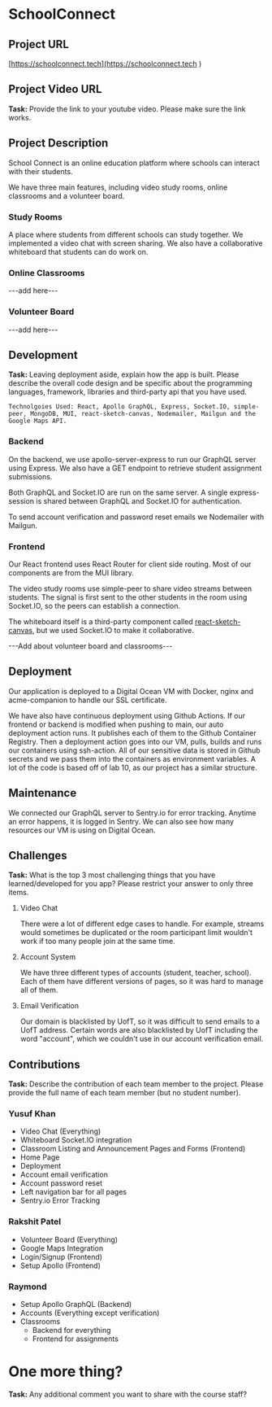 # SchoolConnect

## Project URL

[https://schoolconnect.tech](https://schoolconnect.tech
) 

## Project Video URL 

**Task:** Provide the link to your youtube video. Please make sure the link works. 

## Project Description

School Connect is an online education platform where schools can interact with their students. 

We have three main features, including video study rooms, online classrooms and a volunteer board.

### Study Rooms
A place where students from different schools can study together. We implemented a video chat with screen sharing. We also have a collaborative whiteboard that students can do work on.

### Online Classrooms
---add here---

### Volunteer Board
---add here--- 





## Development

**Task:** Leaving deployment aside, explain how the app is built. Please describe the overall code design and be specific about the programming languages, framework, libraries and third-party api that you have used.

`Technolgoies Used: React, Apollo GraphQL, Express, Socket.IO, simple-peer, MongoDB, MUI, react-sketch-canvas, Nodemailer, Mailgun and the Google Maps API.`

### Backend
On the backend, we use apollo-server-express to run our GraphQL server using Express. We also have a GET endpoint to retrieve student assignment submissions.

Both GraphQL and Socket.IO are run on the same server. A single express-session is shared between GraphQL and Socket.IO for authentication.

To send account verification and password reset emails we Nodemailer with Mailgun.

### Frontend
Our React frontend uses React Router for client side routing. Most of our components are from the MUI library. 

The video study rooms use simple-peer to share video streams between students. The signal is first sent to the other students in the room using Socket.IO, so the peers can establish a connection. 

The whiteboard itself is a third-party component called [react-sketch-canvas](https://www.npmjs.com/package/react-sketch-canvas), but we used Socket.IO to make it collaborative.

---Add about volunteer board and classrooms---



## Deployment

Our application is deployed to a Digital Ocean VM with Docker, nginx and acme-companion to handle our SSL certificate.

We have also have continuous deployment using Github Actions.
If our frontend or backend is modified when pushing to main, our auto deployment action runs. It publishes each of them to the Github Container Registry. Then a deployment action goes into our VM, pulls, builds and runs our containers using ssh-action. All of our sensitive data is stored in Github secrets and we pass them into the containers as environment variables. A lot of the code is based off of lab 10, as our project has a similar structure. 


## Maintenance

We connected our GraphQL server to Sentry.io for error tracking. Anytime an error happens, it is logged in Sentry. We can also see how many resources our VM is using on Digital Ocean.

## Challenges

**Task:** What is the top 3 most challenging things that you have learned/developed for you app? Please restrict your answer to only three items. 

1. Video Chat
	
	There were a lot of different edge cases to handle. For example, streams would sometimes be duplicated or the room participant limit wouldn't work if too many people join at the same time. 

2. Account System

	We have three different types of accounts (student, teacher, school). Each of them have different versions of pages, so it was hard to manage all of them.


3. Email Verification

	Our domain is blacklisted by UofT, so it was difficult to send emails to a UofT address. Certain words are also blacklisted by UofT including the word "account", which we couldn't use in our account verification email. 

## Contributions

**Task:** Describe the contribution of each team member to the project. Please provide the full name of each team member (but no student number).

### Yusuf Khan
- Video Chat (Everything)
- Whiteboard Socket.IO integration
- Classroom Listing and Announcement Pages and Forms (Frontend)
- Home Page
- Deployment
- Account email verification
- Account password reset
- Left navigation bar for all pages
- Sentry.io Error Tracking

### Rakshit Patel
- Volunteer Board (Everything)
- Google Maps Integration
- Login/Signup (Frontend)
- Setup Apollo (Frontend)

### Raymond
- Setup Apollo GraphQL (Backend)
- Accounts (Everything except verification)
- Classrooms
	- Backend for everything
	- Frontend for assignments


# One more thing? 

**Task:** Any additional comment you want to share with the course staff? 
